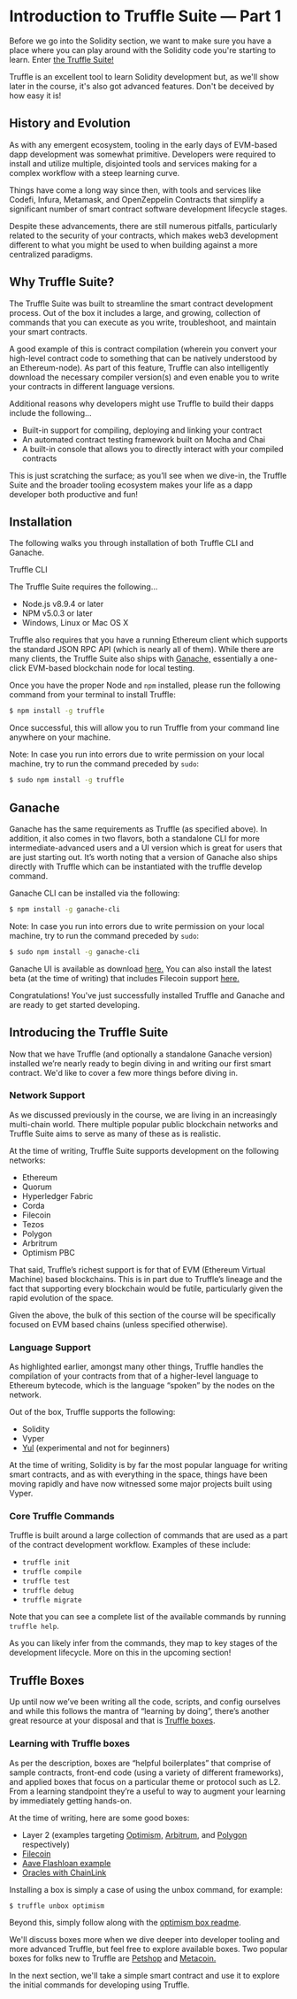 # Introduction to Truffle Suite — Part 1


Before we go into the Solidity section, we want to make sure you have a place where you can play around with the Solidity code you're starting to learn. Enter <a href="https://www.trufflesuite.com" target="_blank" rel="noopener noreferrer">the Truffle Suite!</a>

Truffle is an excellent tool to learn Solidity development but, as we'll show later in the course, it's also got advanced features. Don't be deceived by how easy it is!

## History and Evolution

As with any emergent ecosystem, tooling in the early days of EVM-based dapp development was somewhat primitive. Developers were required to install and utilize multiple, disjointed tools and services making for a complex workflow with a steep learning curve.

Things have come a long way since then, with tools and services like Codefi, Infura, Metamask, and OpenZeppelin Contracts that simplify a significant number of smart contract software development lifecycle stages.

Despite these advancements, there are still numerous pitfalls, particularly related to the security of your contracts, which makes web3 development different to what you might be used to when building against a more centralized paradigms.

## Why Truffle Suite?

The Truffle Suite was built to streamline the smart contract development process. Out of the box it includes a large, and growing, collection of commands that you can execute as you write, troubleshoot, and maintain your smart contracts.

A good example of this is contract compilation (wherein you convert your high-level contract code to something that can be natively understood by an Ethereum-node). As part of this feature, Truffle can also intelligently download the necessary compiler version(s) and even enable you to write your contracts in different language versions.

Additional reasons why developers might use Truffle to build their dapps include the following...

- Built-in support for compiling, deploying and linking your contract</li>
- An automated contract testing framework built on Mocha and Chai</li>
- A built-in console that allows you to directly interact with your compiled contracts</li>

This is just scratching the surface; as you’ll see when we dive-in, the Truffle Suite and the broader tooling ecosystem makes your life as a dapp developer both productive and fun!

## Installation

The following walks you through installation of both Truffle CLI and Ganache.

Truffle CLI

The Truffle Suite requires the following...


- Node.js v8.9.4 or later
- NPM v5.0.3 or later
- Windows, Linux or Mac OS X


Truffle also requires that you have a running Ethereum client which supports the standard JSON RPC API (which is nearly all of them). While there are many clients, the Truffle Suite also ships with <a href="https://www.trufflesuite.com/ganache" target="_blank" rel="noopener noreferrer">Ganache,</a> essentially a one-click EVM-based blockchain node for local testing.

Once you have the proper Node and `npm` installed, please run the following command from your terminal to install Truffle:

```bash
$ npm install -g truffle
```

Once successful, this will allow you to run Truffle from your command line anywhere on your machine.

Note: In case you run into errors due to write permission on your local machine, try to run the command preceded by `sudo`:

```bash
$ sudo npm install -g truffle
```

## Ganache

Ganache has the same requirements as Truffle (as specified above). In addition, it also comes in two flavors, both a standalone CLI for more intermediate-advanced users and a UI version which is great for users that are just starting out. It’s worth noting that a version of Ganache also ships directly with Truffle which can be instantiated with the truffle develop command.  

Ganache CLI can be installed via the following:

```bash
$ npm install -g ganache-cli 
```

Note: In case you run into errors due to write permission on your local machine, try to run the command preceded by `sudo`:

```bash
$ sudo npm install -g ganache-cli
```


Ganache UI is available as download <a href="https://www.trufflesuite.com/ganache" target="_blank" rel="noopener noreferrer">here.</a> You can also install the latest beta (at the time of writing) that includes Filecoin support <a href="https://github.com/trufflesuite/ganache/releases/tag/v2.6.0-beta.3" target="_blank" rel="noopener noreferrer">here.</a>

Congratulations! You've just successfully installed Truffle and Ganache and are ready to get started developing.

## Introducing the Truffle Suite
Now that we have Truffle (and optionally a standalone Ganache version) installed we’re nearly ready to begin diving in and writing our first smart contract. We'd like to cover a few more things before diving in.

### Network Support  
As we discussed previously in the course, we are living in an increasingly multi-chain world. There multiple popular public blockchain networks and Truffle Suite aims to serve as many of these as is realistic.

At the time of writing, Truffle Suite supports development on the following networks:


- Ethereum
- Quorum
- Hyperledger Fabric
- Corda
- Filecoin
- Tezos
- Polygon
- Arbritrum
- Optimism PBC

That said, Truffle’s richest support is for that of EVM (Ethereum Virtual Machine) based blockchains. This is in part due to Truffle’s lineage and the fact that supporting every blockchain would be futile, particularly given the rapid evolution of the space.

Given the above, the bulk of this section of the course will be specifically focused on EVM based chains (unless specified otherwise).

### Language Support
As highlighted earlier, amongst many other things, Truffle handles the compilation of your contracts from that of a higher-level language to Ethereum bytecode, which is the language “spoken” by the nodes on the network.

Out of the box, Truffle supports the following:

- Solidity
- Vyper
- <a href="https://docs.soliditylang.org/en/v0.8.6/yul.html" target="_blank" rel="noopener noreferrer">Yul</a> (experimental and not for beginners)
  
At the time of writing, Solidity is by far the most popular language for writing smart contracts, and as with everything in the space, things have been moving rapidly and have now witnessed some major projects built using Vyper.  

### Core Truffle Commands
Truffle is built around a large collection of commands that are used as a part of the contract development workflow. Examples of these include:

- `truffle init`
- `truffle compile`
- `truffle test`
- `truffle debug`
- `truffle migrate`

Note that you can see a complete list of the available commands by running `truffle help`.

As you can likely infer from the commands, they map to key stages of the development lifecycle. More on this in the upcoming section!

## Truffle Boxes
Up until now we’ve been writing all the code, scripts, and config ourselves and while this follows the mantra of “learning by doing”, there’s another great resource at your disposal and that is <a href="https://www.trufflesuite.com/boxes" target="_blank" rel="noopener noreferrer">Truffle boxes</a>.

### Learning with Truffle boxes
As per the description, boxes are “helpful boilerplates” that comprise of sample contracts, front-end code (using a variety of different frameworks), and applied boxes that focus on a particular theme or protocol such as L2. From a learning standpoint they’re a useful to way to augment your learning by immediately getting hands-on. 

At the time of writing, here are some good boxes:

- Layer 2 (examples targeting <a href="https://www.trufflesuite.com/boxes/optimism" target="_blank" rel="noopener noreferrer">Optimism,</a> <a href="https://www.trufflesuite.com/boxes/arbitrum" target="_blank" rel="noopener noreferrer">Arbitrum,</a> and <a href="https://www.trufflesuite.com/boxes/polygon" target="_blank" rel="noopener noreferrer">Polygon</a> respectively)
- <a href="https://www.trufflesuite.com/boxes/filecoin" target="_blank" rel="noopener noreferrer">Filecoin</a>
- <a href="https://www.trufflesuite.com/boxes/flashloan-box" target="_blank" rel="noopener noreferrer">Aave Flashloan example</a>
- <a href="https://www.trufflesuite.com/boxes/box" target="_blank" rel="noopener noreferrer">Oracles with ChainLink</a>

Installing a box is simply a case of using the unbox command, for example:

    $ truffle unbox optimism


Beyond this, simply follow along with the <a href="https://github.com/truffle-box/optimism-box" target="_blank" rel="noopener noreferrer">optimism box readme</a>.

We'll discuss boxes more when we dive deeper into developer tooling and more advanced Truffle, but feel free to explore available boxes. Two popular boxes for folks new to Truffle are <a href="https://www.trufflesuite.com/tutorial" target="_blank" rel="noopener noreferrer">Petshop</a> and <a href="https://www.trufflesuite.com/docs/truffle/quickstart" target="_blank" rel="noopener noreferrer">Metacoin.</a>

In the next section, we'll take a simple smart contract and use it to explore the initial commands for developing using Truffle.

